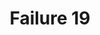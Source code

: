 ---
title: Failure 19
description: Failure of Conformance Requirement 1 due to not providing a method for the user to find the alternative conforming version of a non-conforming Web page
url: https://www.w3.org/WAI/WCAG21/Techniques/failures/F19
---